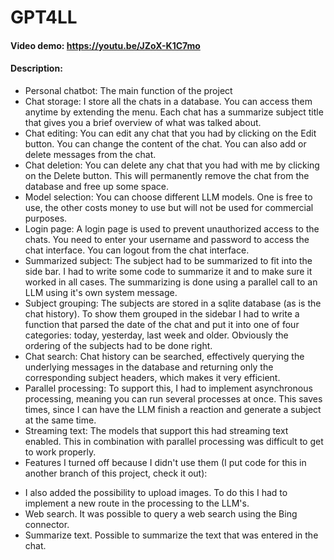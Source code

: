 # GPT4LL
#### Video demo: https://youtu.be/JZoX-K1C7mo
#### Description: 

  * Personal chatbot: The main function of the project
  * Chat storage: I store all the chats in a database. You can access them anytime by extending the menu. Each chat has a summarize subject title that gives you a brief overview of what was talked about.
  * Chat editing: You can edit any chat that you had by clicking on the Edit button. You can change the content of the chat. You can also add or delete messages from the chat.
  * Chat deletion: You can delete any chat that you had with me by clicking on the Delete button. This will permanently remove the chat from the database and free up some space.
  * Model selection: You can choose different LLM models. One is free to use, the other costs money to use but will not be used for commercial purposes.
  * Login page: A login page is used to prevent unauthorized access to the chats. You need to enter your username and password to access the chat interface. You can logout from the chat interface.
  * Summarized subject: The subject had to be summarized to fit into the side bar. I had to write some code to summarize it and to make sure it worked in all cases. The summarizing is done using a parallel call to an LLM using it's own system message.
  * Subject grouping: The subjects are stored in a sqlite database (as is the chat history). To show them grouped in the sidebar I had to write a function that parsed the date of the chat and put it into one of four categories: today, yesterday, last week and older.    Obviously the ordering of the subjects had to be done right.
  * Chat search: Chat history can be searched, effectively querying the underlying messages in the database and returning only the corresponding subject headers, which makes it very efficient.
  * Parallel processing: To support this, I had to implement asynchronous processing, meaning you can run several processes at once. This saves times, since I can have the LLM finish a reaction and generate a subject at the same time.
  * Streaming text: The models that support this had streaming text enabled. This in combination with parallel processing was difficult to get to work properly.
  * Features I turned off because I didn't use them (I put code for this in another branch of this project, check it out):
   - I also added the possibility to upload images. To do this I had to implement a new route in the processing to the LLM's.
   - Web search. It was possible to query a web search using the Bing connector.
   - Summarize text. Possible to summarize the text that was entered in the chat.

